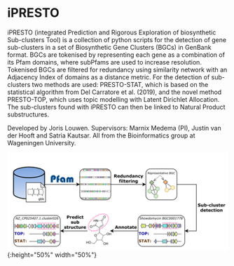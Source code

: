 # iPRESTO

iPRESTO (integrated Prediction and Rigorous Exploration of biosynthetic
Sub-clusters Tool)
is a collection of python scripts for the detection of gene sub-clusters in
a set of Biosynthetic Gene Clusters (BGCs) in GenBank format. BGCs are tokenised
by representing each gene as a combination of its Pfam domains, where subPfams
are used to increase resolution. Tokenised BGCs are filtered for redundancy
using similarity network with an Adjacency Index of domains as a distance metric.
For the detection of sub-clusters two methods are used: PRESTO-STAT, which is
based on the statistical algorithm from Del Carratore et al. (2019), and the
novel method PRESTO-TOP, which uses topic modelling with Latent Dirichlet
Allocation. The sub-clusters found with iPRESTO can then be linked to Natural
Product substructures.

Developed by Joris Louwen.
Supervisors: Marnix Medema (PI), Justin van der Hooft and Satria Kautsar.
All from the Bioinformatics group at Wageningen University. 

![Workflow](final_workflow_black_900ppi.png){:height="50%" width="50%"}